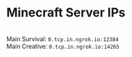
# Minecraft Server IPs

</br>Main Survival: `0.tcp.in.ngrok.io:12384`
</br>Main Creative: `0.tcp.in.ngrok.io:14265`
